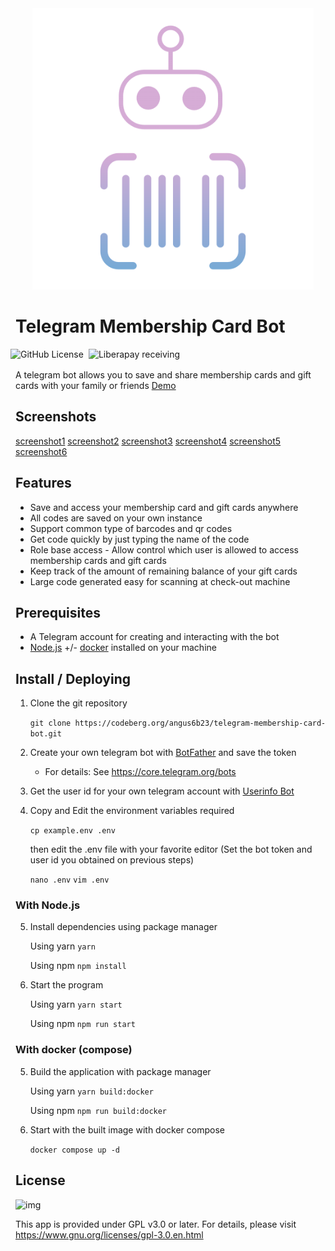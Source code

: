 <div align = center>
  <img src="https://raw.githubusercontent.com/angus6b23/telegram-membership-card-bot/master/assets/logo.png" width="450" height="450" alt="tg-mb-card-bot-logo">
</div>

# Telegram Membership Card Bot

<div style="display: flex; gap: 0.5rem; margin-bottom: 1rem; margin-left: -0.5rem">
<img alt="GitHub License" src="https://img.shields.io/github/license/angus6b23/telegram-membership-card-bot">
<img alt="Liberapay receiving" src="https://img.shields.io/liberapay/receives/12a.app">
</div>

A telegram bot allows you to save and share membership cards and gift cards with your family or friends
[Demo](https://t.me/mb_card_demo_bot)

## Screenshots

[screenshot1](https://raw.githubusercontent.com/angus6b23/telegram-membership-card-bot/master/assets/screenshots/screenshot-1.png)
[screenshot2](https://raw.githubusercontent.com/angus6b23/telegram-membership-card-bot/master/assets/screenshots/screenshot-2.png)
[screenshot3](https://raw.githubusercontent.com/angus6b23/telegram-membership-card-bot/master/assets/screenshots/screenshot-3.png)
[screenshot4](https://raw.githubusercontent.com/angus6b23/telegram-membership-card-bot/master/assets/screenshots/screenshot-4.png)
[screenshot5](https://raw.githubusercontent.com/angus6b23/telegram-membership-card-bot/master/assets/screenshots/screenshot-5.png)
[screenshot6](https://raw.githubusercontent.com/angus6b23/telegram-membership-card-bot/master/assets/screenshots/screenshot-6.png)

## Features

- Save and access your membership card and gift cards anywhere
- All codes are saved on your own instance
- Support common type of barcodes and qr codes
- Get code quickly by just typing the name of the code
- Role base access - Allow control which user is allowed to access membership cards and gift cards
- Keep track of the amount of remaining balance of your gift cards
- Large code generated easy for scanning at check-out machine

## Prerequisites

- A Telegram account for creating and interacting with the bot
- [Node.js](https://nodejs.org/) +/- [docker](https://www.docker.com/) installed on your machine

## Install / Deploying

1. Clone the git repository

   `git clone https://codeberg.org/angus6b23/telegram-membership-card-bot.git`

2. Create your own telegram bot with [BotFather](https://telegram.me/BotFather) and save the token

   - For details: See <https://core.telegram.org/bots>

3. Get the user id for your own telegram account with [Userinfo Bot](https://telegram.me/userinfobot)

4. Copy and Edit the environment variables required

   `cp example.env .env`

   then edit the .env file with your favorite editor (Set the bot token and user id you obtained on previous steps)

   `nano .env`
   `vim .env`

### With Node.js

5. Install dependencies using package manager

   Using yarn
   `yarn`

   Using npm
   `npm install`

6. Start the program

   Using yarn
   `yarn start`

   Using npm
   `npm run start`

### With docker (compose)

5. Build the application with package manager

   Using yarn
   `yarn build:docker`

   Using npm
   `npm run build:docker`

6. Start with the built image with docker compose

   `docker compose up -d`

## License

![img](https://www.gnu.org/graphics/gplv3-or-later.png)

This app is provided under GPL v3.0 or later. For details, please visit <https://www.gnu.org/licenses/gpl-3.0.en.html>
